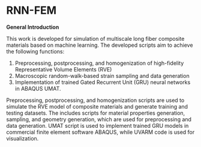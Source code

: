 # RNN-FEM

**General Introduction**

This work is developed for simulation of multiscale long fiber composite materials based on machine learning. The developed scripts aim to achieve the following functions: 
1) Preprocessing, postprocessing, and homogenization of high-fidelity Representative Volume Elements (RVE)
2) Macroscopic random-walk-based strain sampling and data generation
3) Implementation of trained Gated Recurrent Unit (GRU) neural networks in ABAQUS UMAT.

Preprocessing, postprocessing, and homogenization scripts are used to simulate the RVE model of composite materials and generate training and testing datasets. The includes scripts for material properties generation, sampling, and geometry generation, which are used for preprocessing and data generation. UMAT script is used to implement trained GRU models in commercial finite element software ABAQUS, while UVARM code is used for visualization.
